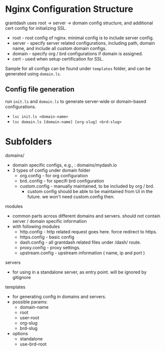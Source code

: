 # Nginx Configuration Structure

grantdash uses root -> server -> domain config structure, and additional cert config for initializing SSL.

 * root - root config of nginx. minimal config is to include server config.
 * server - specify server related configurations, including path, domain name, and include all custom domain configs.
 * domain - specify org / brd configurations if domain is assigned.
 * cert - used when setup certification for SSL.

Sample for all configs can be found under `templates` folder, and can be generated using `domain.ls`.


## Config file generation

run `init.ls` and `domain.ls` to generate server-wide or domain-based configurations.

 * `lsc init.ls <domain-name>`
 * `lsc domain.ls [domain-name] [org-slug] <brd-slug>`


# Subfolders

domains/<domain>
 - domain specific configs, e.g., : domains/mydash.io
 - 3 types of config under domain folder
   - org.config - for org configuration
   - brd.<slug>.config - for specifi brd configuration
   - custom.config - manually maintained, to be included by org / brd.
     - custom config should be able to be maintained from UI in the future. we won't need custom.config then.

modules
 - common parts across different domains and servers. should not contain server / domain specific information
 - with following modules
   - http.config - http related request goes here. force redirect to https.
   - https.config - basic config
   - dash.config - all grantdash related files under /dash/ route.
   - proxy.config - proxy settings. 
   - upstream.config - upstream information ( name, ip and port )

servers
 - for using in a standalone server, as entry point. will be ignored by gitignore

templates
 - for generating config in domains and servers.
 - possible params:
   - domain-name
   - root
   - user-root
   - org-slug
   - brd-slug
 - options
   - standalone
   - use-brd-root
